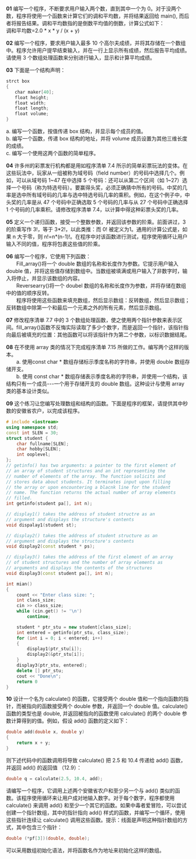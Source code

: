 **01** 编写一个程序，不断要求用户输入两个数，直到其中一个为 0。对于没两个数，程序将使用一个函数来计算它们的调和平均数，并将结果返回给 main(), 而后者将报告结果。调和平均数指的是倒数平均值的倒数，计算公式如下：  
调和平均数=2.0 * x * y / (x + y)

**02** 编写一个程序，要求用户输入最多 10 个高尔夫成绩，并将其存储在一个数组中。程序允许用户提早结束输入，并在一行上显示所有成绩，然后报告平均成绩。请使用 3 个数组处理函数来分别进行输入，显示和计算平均成绩。

**03** 下面是一个结构声明：  

```cpp
strct box  
{  
　　char maker[40];  
　　float height;  
　　float width;  
　　float length;  
　　float volume;  
}  
```

a. 编写一个函数，按值传递 box 结构，并显示每个成员的值。  
b. 编写一个函数，传递 box 结构的地址，并将 volume 成员设置为其他三维长度的成绩。  
c. 编写一个使用这两个函数的简单程序。  

**04** 许多州的彩票发行机构都是用如程序清单 7.4 所示的简单彩票玩法的变体。在这些玩法中，玩家从一组被称为域号码（field number）的号码中选择几个。例如，可以从域号码 1\~47 在中选择 5 个号码：还可以从第二个区间（如 1\~27）选择一个号码（称为特选号码）。要赢得头奖，必须正确猜中所有的号码。中奖的几率是选中所有域号码的几率与选中特选号码几率的乘积。例如，在这个例子中，中头奖的几率是从 47 个号码中正确选取 5 个号码的几率与从 27 个号码中正确选择 1 个号码的几率乘积。请修改程序清单 7.4，以计算中得这种彩票头奖的几率。

**05** 定义一个递归函数，接受一个整数参数，并返回该参数的阶乘。前面讲过，3 的阶乘写作 3!，等于 3\*2!，以此类推：而 0! 被定义为1。通用的计算公式是，如果 n 大于零，则 n!=n\*(n-1)!。在程序中对该函数进行测试，程序使用循环让用户输入不同的值，程序将包裹这些值的阶乘。

**06** 编写一个程序，它使用下列函数：  
　　Fill_array()将一个 double 数组的名称和长度作为参数。它提示用户输入 double 值，并将这些值存储到数组中。当数组被填满或用户输入了非数字时，输入将停止，并显示该数组的内容。  
　　Reversearry()将一个 doubel 数组的名称和长度作为参数，并将存储在数组中的值的顺序反转。  
　　程序将使用这些函数来填充数组，然后显示数组：反转数组，然后显示数组；反转数组中除第一个和最后一个元素之外的所有元素，然后显示数组。

**07** 修改程序清单 7.7 中的 3 个数组处理函数，使之使用两个指针参数来表示区间。fill_array()函数不反悔实际读取了多少个数字，而是返回一个指针，该指针指向最后被填充的位置：其他函数可以将该指针作为第二个参数，以标识数据结尾。

**08** 在不使用 array 类的情况下完成程序清单 7.15 所做的工作。编写两个这样的版本。  
　　a. 使用const char \* 数组存储标示季度名称的字符串，并使用 double 数组存储开支。  
　　b. 使用 const char \* 数组存储表示季度名称的字符串，并使用一个结构，该结构只有一个成员---一个用于存储开支的 double 数组。这种设计与使用 array 类的基本设计类似。<br />

**09** 这个练习让您编写处理数组和结构的函数。下面是程序的框架，请提供其中秒数的安徽省农户，以完成该程序。  

```cpp
# include <iostream>
using namespace std;
const int SLEN = 30;
struct student {
    char fullname[SLEN];
    char hobby[SLEN];
    int ooplevel;
};
// getinfo() has two arguments: a pointer to the first element of
// an array of student structures and an int representing the
// number of elements of the array. The function solicits and 
// stores data about students. It terminates input upon filling
// the array or upon encountering a blacnk line for the student
// name. The function returns the actual number of array elements
// filled.
int getinfo(student pa[], int n);

// display1() takes the address of student structre as an
// argument and displays the structure's contents
void dispalay1(student st);

// display2() takes the address of student structure as an
// argument and displays the structure's contents
void display2(const student * ps);

// display3() takes the address of the first element of an array
// of student structures and the number of array elements as
// arguments and displays the contents of the structures
void display3(const student pa[], int n);

int mian()
{
    count << "Enter class size: ";
    int class_size;
    cin >> class_size;
    while (cin.get() != '\n')
        continue;

    student * ptr_stu = new student[class_size];
    int entered = getinfo(ptr_stu, class_size);
    for (int i = 0; i < entered; i++)
    {
        display1(ptr_stu[i]);
        display2(&ptr_stu[i]);
    }
    display3(ptr_stu, entered);
    delete [] ptr_stu;
    cout << "Done\n";
    return 0
}
```

**10** 设计一个名为 calculate() 的函数，它接受两个 double 值和一个指向函数的指针，而被指向的函数接受两个 double 参数，并返回一个 double 值。calculate() 函数的类型也是 double, 并返回被指向的函数使用 calculate() 的两个 double 参数计算得到的值。例如，假设 add() 函数的定义如下：  

```cpp
double add(double x, double y)
{
    return x + y;
}
```

则下述代码中的函数调用将导致 calculate() 把 2.5 和 10.4 传递给 add() 函数，并返回 add() 的返回值 （12.9）：  

```cpp
double q = calculate(2.5, 10.4, add);
```

请编写一个程序，它调用上述两个安徽省农户和至少另一个与 add() 类似的函数。该程序使用循环来让用户成对地输入数字。对于每个数字，程序都使用 calculate() 来调用 add() 和至少一个其它的函数。如果中毒者爱冒险，可以尝试创建一个指针数组，其中的指针指向 add() 样式的函数，并编写一个循环，使用这些指针连续让 calculate() 调用这些函数。提示：线面是声明这种指针数组的方式，其中包含三个指针：

```cpp
double (*pf[3])(double, double);
```
可以采用数组初始化语法，并将函数名作为地址来初始化这样的数组。

